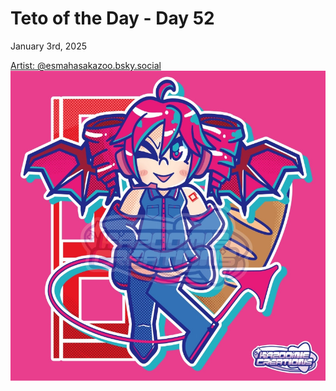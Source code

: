 # Teto of the Day - Day 52
<div class="post-date">January 3rd, 2025</div>


[Artist: @esmahasakazoo.bsky.social](https://bsky.app/profile/esmahasakazoo.bsky.social/post/3letytbvds22r)
![Kasane Teto Art](/totd/DAY_52.jpg)